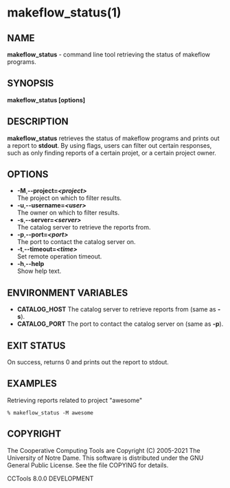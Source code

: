 






















# makeflow_status(1)

## NAME
**makeflow_status** - command line tool retrieving the status of makeflow programs.

## SYNOPSIS
**makeflow_status [options]**

## DESCRIPTION

**makeflow_status** retrieves the status of makeflow programs and prints out a report to **stdout**. By using flags, users can filter out certain responses, such as only finding reports of a certain projet, or a certain project owner.


## OPTIONS

- **-M**,**--project=_&lt;project&gt;_**<br />The project on which to filter results.
- **-u**,**--username=_&lt;user&gt;_**<br />The owner on which to filter results.
- **-s**,**--server=_&lt;server&gt;_**<br />The catalog server to retrieve the reports from.
- **-p**,**--port=_&lt;port&gt;_**<br />The port to contact the catalog server on.
- **-t**,**--timeout=_&lt;time&gt;_**<br />Set remote operation timeout.
- **-h**,**--help**<br />Show help text.


## ENVIRONMENT VARIABLES


- **CATALOG_HOST** The catalog server to retrieve reports from (same as **-s**).
- **CATALOG_PORT** The port to contact the catalog server on (same as **-p**).


## EXIT STATUS
On success, returns 0 and prints out the report to stdout.

## EXAMPLES

Retrieving reports related to project "awesome"

```
% makeflow_status -M awesome
```


## COPYRIGHT

The Cooperative Computing Tools are Copyright (C) 2005-2021 The University of Notre Dame.  This software is distributed under the GNU General Public License.  See the file COPYING for details.

CCTools 8.0.0 DEVELOPMENT
